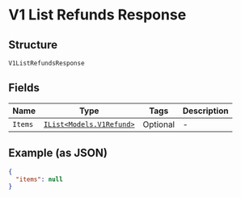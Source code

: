 
# V1 List Refunds Response

## Structure

`V1ListRefundsResponse`

## Fields

| Name | Type | Tags | Description |
|  --- | --- | --- | --- |
| `Items` | [`IList<Models.V1Refund>`](../../doc/models/v1-refund.md) | Optional | - |

## Example (as JSON)

```json
{
  "items": null
}
```

